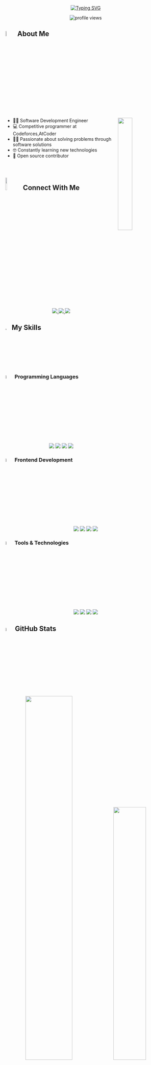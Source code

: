 <p align="center">
  <a href="https://readme-typing-svg.demolab.com">
    <img src="https://readme-typing-svg.demolab.com?font=Fira+Code&pause=1000&color=D2A306&center=true&vCenter=true&width=600&lines=Software+Development+Engineer;Always+learning+new+things;Using+Software+as+a+solution+for+every+Problem" alt="Typing SVG" />
  </a>
</p>

<p align="center">
  <img src="https://komarev.com/ghpvc/?username=omar-alsawa7&label=Profile%20Views&color=0e75b6&style=flat" alt="profile views" /> 
</p>

## <img src="https://i.pinimg.com/originals/3f/7e/4e/3f7e4eff7c96e9fe4b8b4b1ff3f7bdb5.gif" width="6.5%"> About Me

<img align="right" src="https://github.com/omar-alsawa7/omar-alsawa7/blob/main/Images/Right_Side.gif?raw=true" width="30%">

- 👨‍💻 Software Development Engineer
- :computer: Competitive programmer at Codeforces,AtCoder
- ✍🏻 Passionate about solving problems through software solutions
- 🤓 Constantly learning new technologies
- 🚀 Open source contributor

<br>

## <img src="https://github.com/omar-alsawa7/omar-alsawa7/blob/main/Images/Connect-with-me.gif?raw=true" width="10%"> Connect With Me

<p align="center">
  <a href="mailto:omaralsawah3@gmail.com">
    <img src="https://img.shields.io/badge/Gmail-D14836?style=for-the-badge&logo=gmail&logoColor=white">
  </a>
  <a href="https://github.com/omar-alsawa7">
    <img src="https://img.shields.io/badge/GitHub-100000?style=for-the-badge&logo=github&logoColor=white">
  </a>
  <a href="">
    <img src="https://img.shields.io/badge/LinkedIn-0077B5?style=for-the-badge&logo=linkedin&logoColor=white">
  </a>
</p>

## <img src="https://media2.giphy.com/media/QssGEmpkyEOhBCb7e1/giphy.gif?cid=ecf05e47a0n3gi1bfqntqmob8g9aid1oyj2wr3ds3mg700bl&rid=giphy.gif" width="3%"> My Skills

### <img src="https://github.com/omar-alsawa7/omar-alsawa7/blob/main/Images/Programming_Languages.gif?raw=true" width="5%"> Programming Languages

<p align="center">
  <img src="https://img.shields.io/badge/C-00599C?style=for-the-badge&logo=c&logoColor=white">
  <img src="https://img.shields.io/badge/C%2B%2B-00599C?style=for-the-badge&logo=c%2B%2B&logoColor=white">
  <img src="https://img.shields.io/badge/Python-3776AB?style=for-the-badge&logo=python&logoColor=white">
  <img src="https://img.shields.io/badge/JavaScript-F7DF1E?style=for-the-badge&logo=javascript&logoColor=black">
</p>

### <img src="https://github.com/omar-alsawa7/omar-alsawa7/blob/main/Images/Front_End.gif?raw=true" width="5%"> Frontend Development

<p align="center">
  <img src="https://img.shields.io/badge/HTML5-E34F26?style=for-the-badge&logo=html5&logoColor=white">
  <img src="https://img.shields.io/badge/CSS3-1572B6?style=for-the-badge&logo=css3&logoColor=white">
  <img src="https://img.shields.io/badge/React-20232A?style=for-the-badge&logo=react&logoColor=61DAFB">
  <img src="https://img.shields.io/badge/Redux-593D88?style=for-the-badge&logo=redux&logoColor=white">
</p>

### <img src="https://github.com/omar-alsawa7/omar-alsawa7/blob/main/Images/Software_Tools.gif?raw=true" width="5%"> Tools & Technologies

<p align="center">
  <img src="https://img.shields.io/badge/Git-F05032?style=for-the-badge&logo=git&logoColor=white">
  <img src="https://img.shields.io/badge/Docker-2496ED?style=for-the-badge&logo=docker&logoColor=white">
  <img src="https://img.shields.io/badge/Linux-FCC624?style=for-the-badge&logo=linux&logoColor=black">
  <img src="https://img.shields.io/badge/Postman-FF6C37?style=for-the-badge&logo=postman&logoColor=white">
</p>

## <img src="https://github.com/omar-alsawa7/omar-alsawa7/blob/main/Images/Statistics.gif?raw=true" width="5%"> GitHub Stats

<p align="center">
  <img src="https://github-readme-stats.vercel.app/api?username=omar-alsawa7&show_icons=true&theme=radical" width="54%">
  <img src="https://github-readme-streak-stats.herokuapp.com/?user=omar-alsawa7&theme=radical" width="45%">
</p>

<p align="center">
  <img src="https://github-readme-stats.vercel.app/api/top-langs/?username=omar-alsawa7&layout=compact&theme=radical">
</p>
